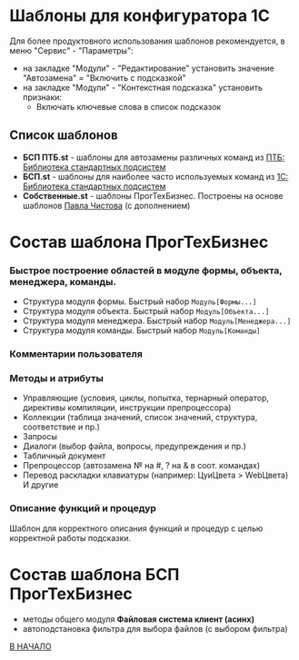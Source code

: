 # Шаблоны для конфигуратора 1С

Для более продуктовного использования шаблонов рекомендуется, в меню "Сервис" - "Параметры":
* на закладке "Модули" - "Редактирование" установить значение "Автозамена" = "Включить с подсказкой"
* на закладке "Модули" - "Контекстная подсказка" установить признаки:
    * Включать ключевые слова в список подсказок

## Список шаблонов
* **БСП ПТБ.st** - шаблоны для автозамены различных команд из [ПТБ: Библиотека стандартных подсистем](https://github.com/progtb/ptb_ssl)
* **БСП.st** - шаблоны для наиболее часто используемых команд из [1С: Библиотека стандартных подсистем](https://v8.1c.ru/tekhnologii/standartnye-biblioteki/1s-biblioteka-standartnykh-podsistem/)
* **Собственные.st** - шаблоны ПрогТехБизнес. Построены на основе шаблонов [Павла Чистова](https://chistov.pro/utilities/st83/) (с дополнением)

# Состав шаблона ПрогТехБизнес

### Быстрое построение областей в модуле формы, объекта, менеджера, команды.

* Структура модуля формы. Быстрый набор `Модуль[Формы...]`
* Структура модуля объекта. Быстрый набор `Модуль[Объекта...]`
* Структура модуля менеджера. Быстрый набор `Модуль[Менеджера...]`
* Структура модуля команды. Быстрый набор `Модуль[Команды]`

### Комментарии пользователя

### Методы и атрибуты
* Управляющие (условия, циклы, попытка, тернарный оператор, директивы компиляции, инструкции препроцессора)
* Коллекции (таблица значений, список значений, структура, соответствие и пр.)
* Запросы
* Диалоги (выбор файла, вопросы, предупреждения и пр.)
* Табличный документ
* Препроцессор (автозамена № на #, ? на & в соот. командах)
* Перевод раскладки клавиатуры (например: ЦуиЦвета > WebЦвета)
И другие

### Описание функций и процедур
Шаблон для корректного описания функций и процедур с целью корректной работы подсказки.

# Состав шаблона БСП ПрогТехБизнес

* методы общего модуля **Файловая система клиент (асинх)**
* автоподстановка фильтра для выбора файлов (с выбором фильтра)

[В НАЧАЛО](https://github.com/progtb/1c-style-guide-progtb)
